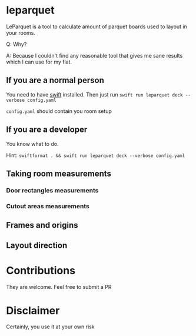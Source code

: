 # leparquet
LeParquet is a tool to calculate amount of parquet boards used to layout in your rooms.

Q: Why? 

A: Because I couldn't find any reasonable tool that gives me sane results which I can use for my flat.

## If you are a normal person

You need to have [swift](https://docs.swift.org) installed. Then just run `swift run leparquet deck --verbose config.yaml`

`config.yaml` should contain you room setup

## If you are a developer

You know what to do.

Hint: `swiftformat . && swift run leparquet deck --verbose config.yaml`

## Taking room measurements

### Door rectangles measurements

### Cutout areas measurements

## Frames and origins

## Layout direction

# Contributions

They are welcome. Feel free to submit a PR

# Disclaimer

Certainly, you use it at your own risk
